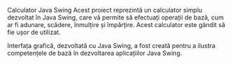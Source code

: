 Calculator Java Swing
Acest proiect reprezintă un calculator simplu dezvoltat în Java Swing, care vă permite să efectuați operații de bază, cum ar fi adunare, scădere, înmulțire și împărțire. Acest calculator este gândit să fie ușor de utilizat.

Interfața grafică, dezvoltată cu Java Swing, a fost creată pentru a ilustra competențele de bază în dezvoltarea aplicațiilor Java Swing.